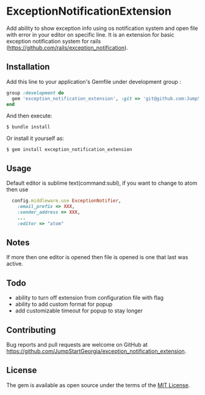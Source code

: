 # ExceptionNotificationExtension

Add ability to show exception info using os notification system and open file with error in your editor on specific line. 
It is an extension for basic exception notification system for rails (https://github.com/rails/exception_notification).


## Installation

Add this line to your application's Gemfile under development group :

```ruby
group :development do
  gem 'exception_notification_extension', :git => 'git@github.com:JumpStartGeorgia/exception_notification_extension.git'
end
```

And then execute:

    $ bundle install

Or install it yourself as:

    $ gem install exception_notification_extension

## Usage

Default editor is sublime text(command:subl), if you want to change to atom then use 

```ruby
  config.middleware.use ExceptionNotifier,
    :email_prefix => XXX,
    :sender_address => XXX,
    ...
    :editor => "atom"
```

## Notes

  If more then one editor is opened then file is opened is one that last was active.

## Todo 
  - ability to turn off extension from configuration file with flag
  - ability to add custom format for popup
  - add customizable timeout for popup to stay longer

## Contributing

Bug reports and pull requests are welcome on GitHub at https://github.com/JumpStartGeorgia/exception_notification_extension.


## License

The gem is available as open source under the terms of the [MIT License](http://opensource.org/licenses/MIT).

